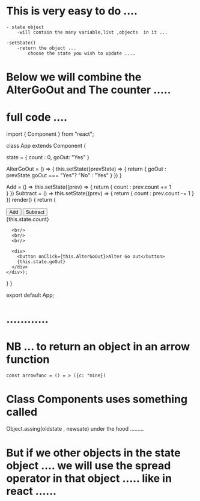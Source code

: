 # This is very easy to do .... 
    - state object 
        -will contain the many variable,list ,objects  in it ... 
    
    -setState() 
        -return the object ... 
            choose the state you wish to update .... 


# Below we will combine the AlterGoOut and The counter ..... 

# full code .... 
import { Component } from "react";

class App extends Component {

  state = { 
    count : 0,
    goOut: "Yes"
   } 

   AlterGoOut = () => {
    this.setState((prevState) => {
     return {
       goOut : prevState.goOut === "Yes"? "No" : "Yes"
     }
    })
 }

   Add  = () => this.setState((prev) => { 
    return {
      count : prev.count += 1  
    }
   })
   Subtract  = () => this.setState((prev) => { 
    return {
      count : prev.count -= 1 
    }
   })
  render() { 
    return (<div>
      <button onClick={this.Add}>Add</button>
      <button onClick={this.Subtract}>Subtract</button>
      <br/>
      <div>{this.state.count}</div>


      <br/>
      <br/>
      <br/>

      <div>
        <button onClick={this.AlterGoOut}>Alter Go out</button>
        {this.state.goOut}
      </div>
    </div>);
  }
}
 
export default App;
# ............



# NB ... to return an object in an arrow function 

    const arrowfunc = () = > ({c: "mine})



# Class Components uses something called  
  Object.assing(oldstate , newsate)   under the hood ......... 

# But if we other objects in the state object .... we will use the spread operator in that object ..... like in react ...... 